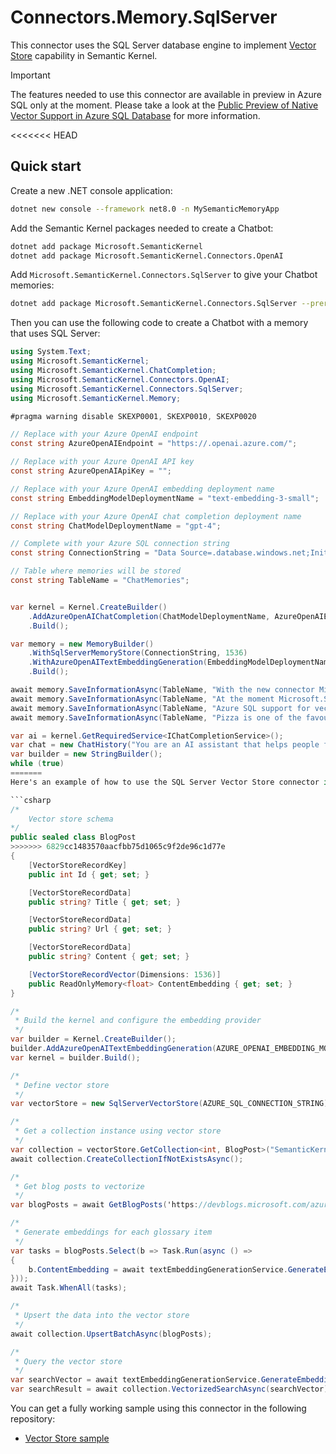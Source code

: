 # Connectors.Memory.SqlServer

This connector uses the SQL Server database engine to implement [Vector Store](https://learn.microsoft.com/semantic-kernel/concepts/vector-store-connectors/?pivots=programming-language-csharp) capability in Semantic Kernel. 

> [!IMPORTANT]  
> The features needed to use this connector are available in preview in Azure SQL only at the moment. Please take a look at the [Public Preview of Native Vector Support in Azure SQL Database](https://devblogs.microsoft.com/azure-sql/exciting-announcement-public-preview-of-native-vector-support-in-azure-sql-database/) for more information.

<<<<<<< HEAD
## Quick start

Create a new .NET console application:

```bash {"id":"01J6KPRBHYWTEEVJ1Q4YNYT197"}
dotnet new console --framework net8.0 -n MySemanticMemoryApp
```

Add the Semantic Kernel packages needed to create a Chatbot:

```bash {"id":"01J6KPRBHYWTEEVJ1Q4ZVP8AMF"}
dotnet add package Microsoft.SemanticKernel
dotnet add package Microsoft.SemanticKernel.Connectors.OpenAI
```

Add `Microsoft.SemanticKernel.Connectors.SqlServer` to give your Chatbot memories:

```bash {"id":"01J6KPRBHYWTEEVJ1Q503BCJ7Z"}
dotnet add package Microsoft.SemanticKernel.Connectors.SqlServer --prerelease
```

Then you can use the following code to create a Chatbot with a memory that uses SQL Server:

```csharp {"id":"01J6KPRBHYWTEEVJ1Q52PMJRDK"}
using System.Text;
using Microsoft.SemanticKernel;
using Microsoft.SemanticKernel.ChatCompletion;
using Microsoft.SemanticKernel.Connectors.OpenAI;
using Microsoft.SemanticKernel.Connectors.SqlServer;
using Microsoft.SemanticKernel.Memory;

#pragma warning disable SKEXP0001, SKEXP0010, SKEXP0020

// Replace with your Azure OpenAI endpoint
const string AzureOpenAIEndpoint = "https://.openai.azure.com/";

// Replace with your Azure OpenAI API key
const string AzureOpenAIApiKey = "";

// Replace with your Azure OpenAI embedding deployment name
const string EmbeddingModelDeploymentName = "text-embedding-3-small";

// Replace with your Azure OpenAI chat completion deployment name
const string ChatModelDeploymentName = "gpt-4";

// Complete with your Azure SQL connection string
const string ConnectionString = "Data Source=.database.windows.net;Initial Catalog=;Authentication=Active Directory Default;Connection Timeout=30";

// Table where memories will be stored
const string TableName = "ChatMemories";


var kernel = Kernel.CreateBuilder()
    .AddAzureOpenAIChatCompletion(ChatModelDeploymentName, AzureOpenAIEndpoint, AzureOpenAIApiKey)
    .Build();

var memory = new MemoryBuilder()
    .WithSqlServerMemoryStore(ConnectionString, 1536)
    .WithAzureOpenAITextEmbeddingGeneration(EmbeddingModelDeploymentName, AzureOpenAIEndpoint, AzureOpenAIApiKey)
    .Build();

await memory.SaveInformationAsync(TableName, "With the new connector Microsoft.SemanticKernel.Connectors.SqlServer it is possible to efficiently store and retrieve memories thanks to the newly added vector support", "semantic-kernel-mssql");
await memory.SaveInformationAsync(TableName, "At the moment Microsoft.SemanticKernel.Connectors.SqlServer can be used only with Azure SQL", "semantic-kernel-azuresql");
await memory.SaveInformationAsync(TableName, "Azure SQL support for vectors is in Early Adopter Preview.", "azuresql-vector-eap");
await memory.SaveInformationAsync(TableName, "Pizza is one of the favourite food in the world.", "pizza-favourite-food");

var ai = kernel.GetRequiredService<IChatCompletionService>();
var chat = new ChatHistory("You are an AI assistant that helps people find information.");
var builder = new StringBuilder();
while (true)
=======
Here's an example of how to use the SQL Server Vector Store connector in your Semantic Kernel application:

```csharp
/*
    Vector store schema    
*/
public sealed class BlogPost
>>>>>>> 6829cc1483570aacfbb75d1065c9f2de96c1d77e
{
    [VectorStoreRecordKey]
    public int Id { get; set; }

    [VectorStoreRecordData]
    public string? Title { get; set; }

    [VectorStoreRecordData]
    public string? Url { get; set; }

    [VectorStoreRecordData]
    public string? Content { get; set; }

    [VectorStoreRecordVector(Dimensions: 1536)]
    public ReadOnlyMemory<float> ContentEmbedding { get; set; }
}

/*
 * Build the kernel and configure the embedding provider
 */
var builder = Kernel.CreateBuilder();
builder.AddAzureOpenAITextEmbeddingGeneration(AZURE_OPENAI_EMBEDDING_MODEL, AZURE_OPENAI_ENDPOINT, AZURE_OPENAI_API_KEY);
var kernel = builder.Build();

/*
 * Define vector store
 */
var vectorStore = new SqlServerVectorStore(AZURE_SQL_CONNECTION_STRING);

/*
 * Get a collection instance using vector store
 */
var collection = vectorStore.GetCollection<int, BlogPost>("SemanticKernel_VectorStore_BlogPosts");
await collection.CreateCollectionIfNotExistsAsync();

/*
 * Get blog posts to vectorize
 */
var blogPosts = await GetBlogPosts('https://devblogs.microsoft.com/azure-sql/');

/*
 * Generate embeddings for each glossary item
 */
var tasks = blogPosts.Select(b => Task.Run(async () =>
{    
    b.ContentEmbedding = await textEmbeddingGenerationService.GenerateEmbeddingAsync(b.Content);
}));
await Task.WhenAll(tasks);

/*
 * Upsert the data into the vector store
 */
await collection.UpsertBatchAsync(blogPosts);

/*
 * Query the vector store
 */
var searchVector = await textEmbeddingGenerationService.GenerateEmbeddingAsync("How to use vector search in Azure SQL");
var searchResult = await collection.VectorizedSearchAsync(searchVector);
```

You can get a fully working sample using this connector in the following repository:

- [Vector Store sample](https://github.com/Azure-Samples/azure-sql-db-vector-search/tree/main/SemanticKernel/dotnet)


